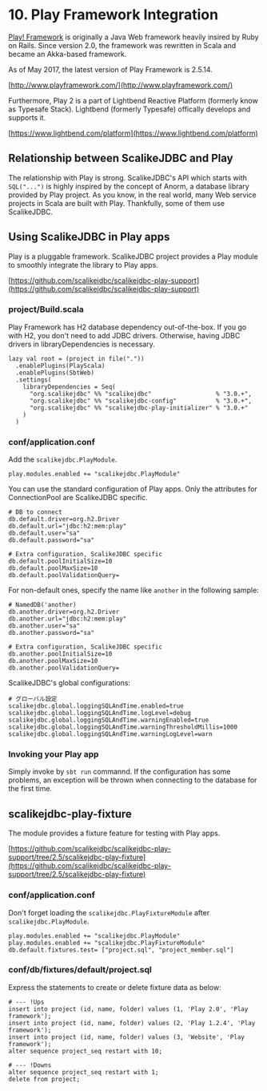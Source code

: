 # 10. Play Framework Integration

[Play! Framework](http://www.playframework.com/)  is originally a Java Web framework heavily insired by Ruby on Rails. Since version 2.0, the framework was rewritten in Scala and became an Akka-based framework.

As of May 2017, the latest version of Play Framework is 2.5.14.

[http://www.playframework.com/](http://www.playframework.com/)

Furthermore, Play 2 is a part of Lightbend Reactive Platform (formerly know as Typesafe Stack). Lightbend (formerly Typesafe) offically develops and supports it.

[https://www.lightbend.com/platform](https://www.lightbend.com/platform)


## Relationship between ScalikeJDBC and Play

The relationship with Play is strong. ScalikeJDBC's API which starts with `SQL("...")` is highly inspired by the concept of Anorm, a database library provided by Play project. As you know, in the real world, many Web service projects in Scala are built with Play. Thankfully, some of them use ScalikeJDBC.


## Using ScalikeJDBC in Play apps

Play is a pluggable framework. ScalikeJDBC project provides a Play module to smoothly integrate the library to Play apps.

[https://github.com/scalikejdbc/scalikejdbc-play-support](https://github.com/scalikejdbc/scalikejdbc-play-support)

### project/Build.scala

Play Framework has H2 database dependency out-of-the-box. If you go with H2, you don't need to add JDBC drivers. Otherwise, having JDBC drivers in libraryDependencies is necessary.

    lazy val root = (project in file("."))
      .enablePlugins(PlayScala)
      .enablePlugins(SbtWeb)
      .settings(
        libraryDependencies = Seq(
          "org.scalikejdbc" %% "scalikejdbc"                  % "3.0.+",
          "org.scalikejdbc" %% "scalikejdbc-config"           % "3.0.+",
          "org.scalikejdbc" %% "scalikejdbc-play-initializer" % "3.0.+"
        )
      )

### conf/application.conf

Add the `scalikejdbc.PlayModule`.

    play.modules.enabled += "scalikejdbc.PlayModule"

You can use the standard configuration of Play apps. Only the attributes for ConnectionPool are ScalikeJDBC specific.

    # DB to connect
    db.default.driver=org.h2.Driver
    db.default.url="jdbc:h2:mem:play"
    db.default.user="sa"
    db.default.password="sa"

    # Extra configuration, ScalikeJDBC specific
    db.default.poolInitialSize=10
    db.default.poolMaxSize=10
    db.default.poolValidationQuery=

For non-default ones, specify the name like `another` in the following sample:

    # NamedDB('another)
    db.another.driver=org.h2.Driver
    db.another.url="jdbc:h2:mem:play"
    db.another.user="sa"
    db.another.password="sa"

    # Extra configuration, ScalikeJDBC specific
    db.another.poolInitialSize=10
    db.another.poolMaxSize=10
    db.another.poolValidationQuery=

ScalikeJDBC's global configurations:

    # グローバル設定
    scalikejdbc.global.loggingSQLAndTime.enabled=true
    scalikejdbc.global.loggingSQLAndTime.logLevel=debug
    scalikejdbc.global.loggingSQLAndTime.warningEnabled=true
    scalikejdbc.global.loggingSQLAndTime.warningThresholdMillis=1000
    scalikejdbc.global.loggingSQLAndTime.warningLogLevel=warn

### Invoking your Play app

Simply invoke by `sbt run` commannd. If the configuration has some problems, an exception will be thrown when connecting to the database for the first time.

## scalikejdbc-play-fixture

The module provides a fixture feature for testing with Play apps.

[https://github.com/scalikejdbc/scalikejdbc-play-support/tree/2.5/scalikejdbc-play-fixture](https://github.com/scalikejdbc/scalikejdbc-play-support/tree/2.5/scalikejdbc-play-fixture)

### conf/application.conf

Don't forget loading the `scalikejdbc.PlayFixtureModule` after `scalikejdbc.PlayModule`.

    play.modules.enabled += "scalikejdbc.PlayModule"
    play.modules.enabled += "scalikejdbc.PlayFixtureModule"
    db.default.fixtures.test= ["project.sql", "project_member.sql"]

### conf/db/fixtures/default/project.sql

Express the statements to create or delete fixture data as below:

    # --- !Ups
    insert into project (id, name, folder) values (1, 'Play 2.0', 'Play framework');
    insert into project (id, name, folder) values (2, 'Play 1.2.4', 'Play framework');
    insert into project (id, name, folder) values (3, 'Website', 'Play framework');
    alter sequence project_seq restart with 10;

    # --- !Downs
    alter sequence project_seq restart with 1;
    delete from project;
